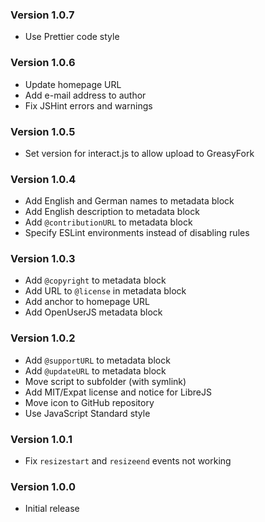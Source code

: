 ### Version 1.0.7

- Use Prettier code style

### Version 1.0.6

- Update homepage URL
- Add e-mail address to author
- Fix JSHint errors and warnings

### Version 1.0.5

- Set version for interact.js to allow upload to GreasyFork

### Version 1.0.4

- Add English and German names to metadata block
- Add English description to metadata block
- Add `@contributionURL` to metadata block
- Specify ESLint environments instead of disabling rules

### Version 1.0.3

- Add `@copyright` to metadata block
- Add URL to `@license` in metadata block
- Add anchor to homepage URL
- Add OpenUserJS metadata block

### Version 1.0.2

- Add `@supportURL` to metadata block
- Add `@updateURL` to metadata block
- Move script to subfolder (with symlink)
- Add MIT/Expat license and notice for LibreJS
- Move icon to GitHub repository
- Use JavaScript Standard style

### Version 1.0.1

- Fix `resizestart` and `resizeend` events not working

### Version 1.0.0

- Initial release
